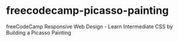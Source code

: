 # freecodecamp-picasso-painting
freeCodeCamp Responsive Web Design - Learn Intermediate CSS by Building a Picasso Painting
